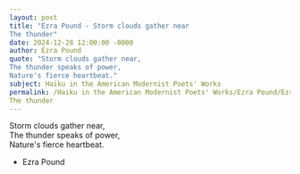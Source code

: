 ```yaml
---
layout: post
title: "Ezra Pound - Storm clouds gather near  
The thunder"
date: 2024-12-28 12:00:00 -0000
author: Ezra Pound
quote: "Storm clouds gather near,  
The thunder speaks of power,  
Nature's fierce heartbeat."
subject: Haiku in the American Modernist Poets' Works
permalink: /Haiku in the American Modernist Poets' Works/Ezra Pound/Ezra Pound - Storm clouds gather near  
The thunder
---
```


Storm clouds gather near,  
The thunder speaks of power,  
Nature's fierce heartbeat.

- Ezra Pound
